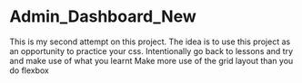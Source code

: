 # Admin_Dashboard_New
This is my second attempt on this project.
The idea is to use this project as an opportunity to practice your css.
Intentionally go back to lessons and try and make use of what you learnt
Make more use of the grid layout than you do flexbox

